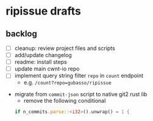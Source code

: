 # ripissue drafts

## backlog

- [ ] cleanup: review project files and scripts
- [ ] add/update changelog
- [ ] readme: install steps
- [ ] update main cwnt-io repo
- [ ] implement query string filter `repo` in `count` endpoint
  - e.g. `/count?repo=gubasso/ripissue`
- migrate from `commit-json` script to native git2 rust lib
  - remove the following conditional
  ```rs
  if n_commits.parse::<i32>().unwrap() = 1 {
  ```
